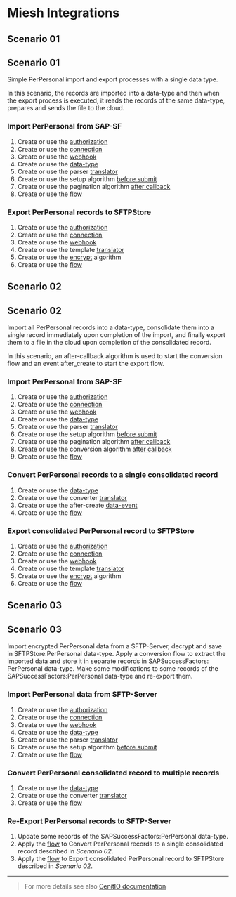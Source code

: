 # Miesh Integrations

<!-- tabs:start -->

## **Scenario 01**
## Scenario 01

Simple PerPersonal import and export processes with a single data type.

In this scenario, the records are imported into a data-type and then when the export process is executed, it reads the 
records of the same data-type, prepares and sends the file to the cloud.

### Import PerPersonal from SAP-SF

1. Create or use the [authorization](authorizations/SAPSuccessFactors-auth_basic.md) 
2. Create or use the [connection](connections/SAPSuccessFactors-connection.md)
3. Create or use the [webhook](webhooks/SAPSuccessFactors-get_perpersonal.md)
4. Create or use the [data-type](data-types/SAPSuccessFactors-PerPersonal.md)
5. Create or use the parser [translator](translators/parse_from_sapsf_api_response_to_sapsf_perpersonal.md)
6. Create or use the setup algorithm [before submit](algorithms/sapsf-setup_import_before_submit.md)
7. Create or use the pagination algorithm [after callback](algorithms/sapsf-setup_import_next_page_after_callback.md)
8. Create or use the [flow](flows/do_import_from_sapsf_perpersonal.md)

### Export PerPersonal records to SFTPStore

1. Create or use the [authorization](authorizations/SFTPStore-auth_basic.md) 
2. Create or use the [connection](connections/SFTPStore-connection.md)
3. Create or use the [webhook](webhooks/SFTPStore-upload_file.md)
4. Create or use the template [translator](translators/parse_from_sapsf_perpersonal_to_sftp_server_upload_request.md)
5. Create or use the [encrypt](algorithms/miesh-encrypt.md) algorithm
6. Create or use the [flow](flows/do_export_from_sapsf_to_sftp_server_perpersonal.md)

## **Scenario 02**
## Scenario 02

Import all PerPersonal records into a data-type, consolidate them into a single record immediately upon completion of the import, 
and finally export them to a file in the cloud upon completion of the consolidated record.

In this scenario, an after-callback algorithm is used to start the conversion flow and an event after_create to start the export flow.

### Import PerPersonal from SAP-SF

1. Create or use the [authorization](authorizations/SAPSuccessFactors-auth_basic.md) 
2. Create or use the [connection](connections/SAPSuccessFactors-connection.md)
3. Create or use the [webhook](webhooks/SAPSuccessFactors-get_perpersonal.md)
4. Create or use the [data-type](data-types/SAPSuccessFactors-PerPersonal.md)
5. Create or use the parser [translator](translators/parse_from_sapsf_api_response_to_sapsf_perpersonal.md)
6. Create or use the setup algorithm [before submit](algorithms/sapsf-setup_import_before_submit.md)
7. Create or use the pagination algorithm [after callback](algorithms/sapsf-setup_import_next_page_after_callback.md)
8. Create or use the conversion algorithm [after callback](algorithms/sapsf-convert_import_perpersonal_after_callback.md)
9. Create or use the [flow](flows/do_import_from_sapsf_perpersonal.md)

### Convert PerPersonal records to a single consolidated record

1. Create or use the [data-type](data-types/SFTPStore-PerPersonal.md)
2. Create or use the converter [translator](translators/parse_from_sapsf_to_sftpstore_perpersonal.md)
3. Create or use the after-create [data-event](observers/SFTPStore-PerPersonal-throw_after_creating.md)
4. Create or use the [flow](flows/do_convert_from_sapsf_to_sftpstore_perpersonal.md)

### Export consolidated PerPersonal record to SFTPStore

1. Create or use the [authorization](authorizations/SFTPStore-auth_basic.md) 
2. Create or use the [connection](connections/SFTPStore-connection.md)
3. Create or use the [webhook](webhooks/SFTPStore-upload_file.md)
4. Create or use the template [translator](translators/parse_from_sftpstore_perpersonal_to_sftp_server_upload_request.md)
5. Create or use the [encrypt](algorithms/miesh-encrypt.md) algorithm
6. Create or use the [flow](flows/do_export_from_sftpstore_to_sftp_server_perpersonal.md)

## **Scenario 03**
## Scenario 03

Import encrypted PerPersonal data from a SFTP-Server, decrypt and save in SFTPStore:PerPersonal data-type.
Apply a conversion flow to extract the imported data and store it in separate records in SAPSuccessFactors: PerPersonal data-type.
Make some modifications to some records of the SAPSuccessFactors:PerPersonal data-type and re-export them.

### Import PerPersonal data from SFTP-Server

1. Create or use the [authorization](authorizations/SFTPStore-auth_basic.md) 
2. Create or use the [connection](connections/SFTPStore-connection.md)
3. Create or use the [webhook](webhooks/SFTPStore-download_file.md)
4. Create or use the [data-type](data-types/SFTPStore-PerPersonal.md)
5. Create or use the parser [translator](translators/parse_from_sftp_server_download_response_to_sftpstore_perpersonal.md)
6. Create or use the setup algorithm [before submit](algorithms/sftpstore-setup_import_before_submit.md)
9. Create or use the [flow](flows/do_import_from_sftp_server_perpersonal.md)

### Convert PerPersonal consolidated record to multiple records

1. Create or use the [data-type](data-types/SAPSuccessFactors-PerPersonal.md)
2. Create or use the converter [translator](translators/parse_from_sftpstore_to_sapsf_perpersonal.md)
4. Create or use the [flow](flows/do_convert_from_sftpstore_to_sapsf_perpersonal.md)

### Re-Export PerPersonal records to SFTP-Server

1. Update some records of the SAPSuccessFactors:PerPersonal data-type.
2. Apply the [flow](flows/do_convert_from_sapsf_to_sftpstore_perpersonal.md) to Convert PerPersonal records to a single consolidated record described in *Scenario 02*.
3. Apply the [flow](flows/do_export_from_sftpstore_to_sftp_server_perpersonal.md) to Export consolidated PerPersonal record to SFTPStore described in *Scenario 02*.

<!-- tabs:end -->

<hr />

> For more details see also [CenitIO documentation](https://cenit-io.github.io/docs)